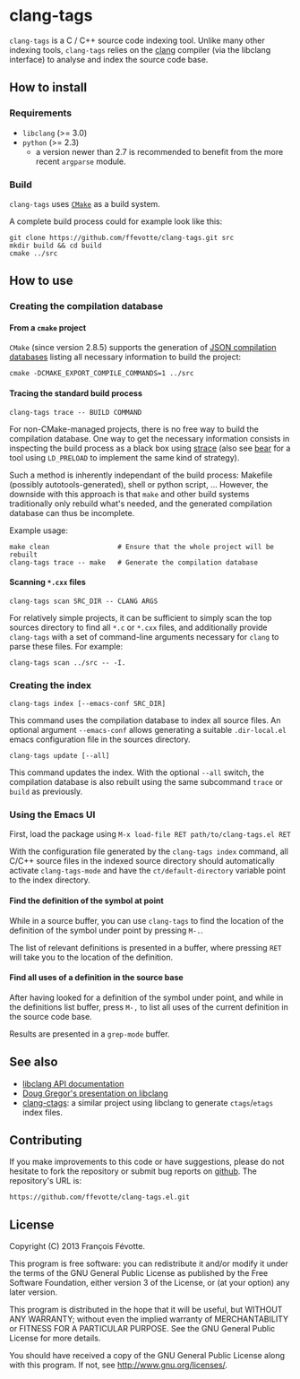 # clang-tags

`clang-tags` is a C / C++ source code indexing tool. Unlike many other indexing
tools, `clang-tags` relies on the [clang](http://clang.llvm.org) compiler (via
the libclang interface) to analyse and index the source code base.


## How to install


### Requirements

- `libclang` (>= 3.0)
- `python` (>= 2.3)
  - a version newer than 2.7 is recommended to benefit from the more recent `argparse` module.


### Build

`clang-tags` uses [`CMake`](http://www.cmake.org/) as a build system.

A complete build process could for example look like this:

```
git clone https://github.com/ffevotte/clang-tags.git src
mkdir build && cd build
cmake ../src
```


## How to use

### Creating the compilation database

#### From a `cmake` project

`CMake` (since version 2.8.5) supports the generation of
[JSON compilation databases](http://clang.llvm.org/docs/JSONCompilationDatabase.html) listing all
necessary information to build the project:

```
cmake -DCMAKE_EXPORT_COMPILE_COMMANDS=1 ../src
```

#### Tracing the standard build process

```
clang-tags trace -- BUILD COMMAND
```

For non-CMake-managed projects, there is no free way to build the compilation database. One way to
get the necessary information consists in inspecting the build process as a black box using
[strace](http://linux.die.net/man/1/strace) (also see [bear](https://github.com/rizsotto/Bear) for a
tool using `LD_PRELOAD` to implement the same kind of strategy).

Such a method is inherently independant of the build process: Makefile (possibly
autotools-generated), shell or python script, ... However, the downside with this approach is that
`make` and other build systems traditionally only rebuild what's needed, and the generated
compilation database can thus be incomplete.

Example usage:

```
make clean                 # Ensure that the whole project will be rebuilt
clang-tags trace -- make   # Generate the compilation database
```

#### Scanning `*.cxx` files

```
clang-tags scan SRC_DIR -- CLANG ARGS
```

For relatively simple projects, it can be sufficient to simply scan the top sources directory to
find all `*.c` or `*.cxx` files, and additionally provide `clang-tags` with a set of command-line
arguments necessary for `clang` to parse these files. For example:

```
clang-tags scan ../src -- -I.
```


### Creating the index

```
clang-tags index [--emacs-conf SRC_DIR]
```

This command uses the compilation database to index all source files. An
optional argument `--emacs-conf` allows generating a suitable `.dir-local.el`
emacs configuration file in the sources directory.


```
clang-tags update [--all]
```

This command updates the index. With the optional `--all` switch, the
compilation database is also rebuilt using the same subcommand `trace` or
`build` as previously.


### Using the Emacs UI

First, load the package using `M-x load-file RET path/to/clang-tags.el RET`

With the configuration file generated by the `clang-tags index` command, all
C/C++ source files in the indexed source directory should automatically activate
`clang-tags-mode` and have the `ct/default-directory` variable point to the
index directory.


#### Find the definition of the symbol at point

While in a source buffer, you can use `clang-tags` to find the location of the definition
of the symbol under point by pressing `M-.`.

The list of relevant definitions is presented in a buffer, where pressing `RET` will take you to the
location of the definition.

#### Find all uses of a definition in the source base

After having looked for a definition of the symbol under point, and while in the definitions list
buffer, press `M-,` to list all uses of the current definition in the source code base.

Results are presented in a `grep-mode` buffer.


## See also

- [libclang API documentation](http://clang.llvm.org/doxygen/group__CINDEX.html)
- [Doug Gregor's presentation on libclang](http://llvm.org/devmtg/2010-11/Gregor-libclang.pdf)
- [clang-ctags](https://github.com/drothlis/clang-ctags): a similar project
  using libclang to generate `ctags`/`etags` index files.


## Contributing

If you make improvements to this code or have suggestions, please do not
hesitate to fork the repository or submit bug reports on
[github](https://github.com/ffevotte/clang-tags). The repository's URL is:

    https://github.com/ffevotte/clang-tags.el.git


## License

Copyright (C) 2013 François Févotte.

This program is free software: you can redistribute it and/or modify it under
the terms of the GNU General Public License as published by the Free Software
Foundation, either version 3 of the License, or (at your option) any later
version.

This program is distributed in the hope that it will be useful, but WITHOUT ANY
WARRANTY; without even the implied warranty of MERCHANTABILITY or FITNESS FOR A
PARTICULAR PURPOSE. See the GNU General Public License for more details.

You should have received a copy of the GNU General Public License along with
this program. If not, see <http://www.gnu.org/licenses/>.

